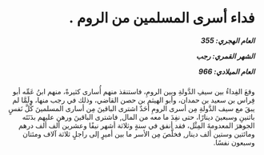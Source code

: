 <h1 dir="rtl">فداء أسرى المسلمين من الروم .</h1>

<h5 dir="rtl">العام الهجري:  355

الشهر القمري: رجب

العام الميلادي: 966</h5>

<p dir="rtl">وقعَ الفِداءُ بين سيفِ الدَّولةِ وبين الرومِ، فاستنقذ منهم أُسارى كثيرةً، منهم ابنُ عَمِّه أبو فِراس بن سعيد بن حمدان، وأبو الهيثم بن حصن القاضي، وذلك في رجب منها، ولَمَّا لم يبقَ مع سيف الدَّولةِ مِن أسرى الرومِ أحَدٌ اشترى الباقينَ مِن أسارى المسلمينَ كُلَّ نَفسٍ باثنينِ وسبعينَ دينارًا، حتى نفِدَ ما معه من المال, فاشترى الباقينَ ورهن عليهم بدَنَتَه الجوهرَ المعدومةَ المِثْل، فقد أنفق في سنةٍ وثلاثة أشهر نيفًا وعشرين ألف ألف درهم ومائتين وستين ألف دينار, فخلَّصَ مِن الأسر ما بين أميرٍ إلى راجلٍ ثلاثة آلاف ومئتان وسبعون نفسًا.</p></br>
